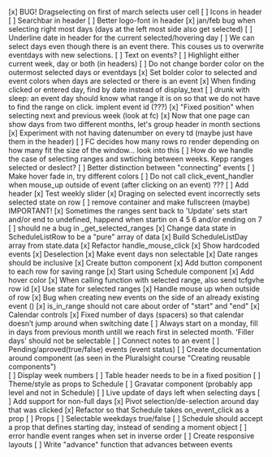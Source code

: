 [x] BUG! Dragselecting on first of march selects user cell
[ ] Icons in header
[ ] Searchbar in header
[ ] Better logo-font in header
[x] jan/feb bug when selecting right most days (days at the left most side also get selected)
[ ] Underline date in header for the current selected/hovering day
[ ] We can select days even though there is an event there. This couses us to overwrite eventdays with new selections.
[ ] Text on events?
[ ] Highlight either current week, day or both (in headers)
[ ] Do not change border color on the outermost selected days or eventdays
[x] Set bolder color to selected and event colors when days are selected or there is an event
[x] When finding clicked or entered day, find by date instead of display_text
[ ] drunk with sleep: an event day should know what range it is on so that we do not have to find the range on click. implent event id (???)
[x] "Fixed position" when selecting next and previous week (look at fc)
[x] Now that one page can show days from two different months, let's group header in month sections
[x] Experiment with not having datenumber on every td (maybe just have them in the header)
[ ] FC decides how many rows ro render depending on how many fit the size of the window... look into this
[ ] How do we handle the case of selecting ranges and swtiching between weeks. Kepp ranges selected or deslect?
[ ] Better distinction between "connecting" events
[ ] Make hover fade in, try different colors
[ ] Do not call click_event_handler when mouse_up outside of event (after clicking on an event) ???
[ ] Add header
[x] Test weekly slider
[x] Draging on selected event incorrectly sets selected state on row
[ ] remove container and make fullscreen (maybe)
IMPORTANT!
[x] Sometimes the ranges sent back to 'Update' sets start and/or end to undefined, happend when startin on 4 5 6 and/or ending on 7
[ ] should ne a bug in _get_selected_ranges
[x] Change data state in ScheduleListRow to be a "pure" array of data
[x] Build ScheduleListDay array from state.data
[x] Refactor handle_mouse_click
[x] Show hardcoded events
[x] Deselection
[x] Make event days non selectable
[x] Date ranges should be inclusive
[x] Create button component
[x] Add button component to each row for saving range
[x] Start using Schedule component
[x] Add hover color
[x] When calling function with selected range, also send tcfgvhe row id
[x] Use state for selected ranges
[x] Handle mouse up when outside of row
[x] Bug when creating new events on the side of an already existing event ()
[x] is_in_range should not care about order of "start" and "end"
[x] Calendar controls
[x] Fixed number of days (spacers) so that calendar doesn’t jump around when switching date
[ ] Always start on a monday, fill in days from previous month untill we reach first in selected month. 'Filler days' should not be selectable
[ ] Connect notes to an event
[ ] Pending/aproved(true/false) events (event status)
[ ] Create documentation around component (as seen in the Pluralsight course "Creating reusable components")  
[ ] Display week numbers
[ ] Table header needs to be in a fixed position
[ ] Theme/style as props to Schedule
[ ] Gravatar component (probably app level and not in Schedule)
[ ] Live update of days left when selecting days
[ ] Add support for non-full days
[x] Pivot selection/de-selection around day that was clicked
[x] Refactor so that Schedule takes on_event_click as a prop
[ ] Props
    [ ] Selectable weekdays true/false
[ ] Schedule should accept a prop that defines starting day, instead of sending a moment object
[ ] error handle event ranges when set in inverse order
[ ] Create responsive layouts
[ ] Write "advance" function that advances between events
